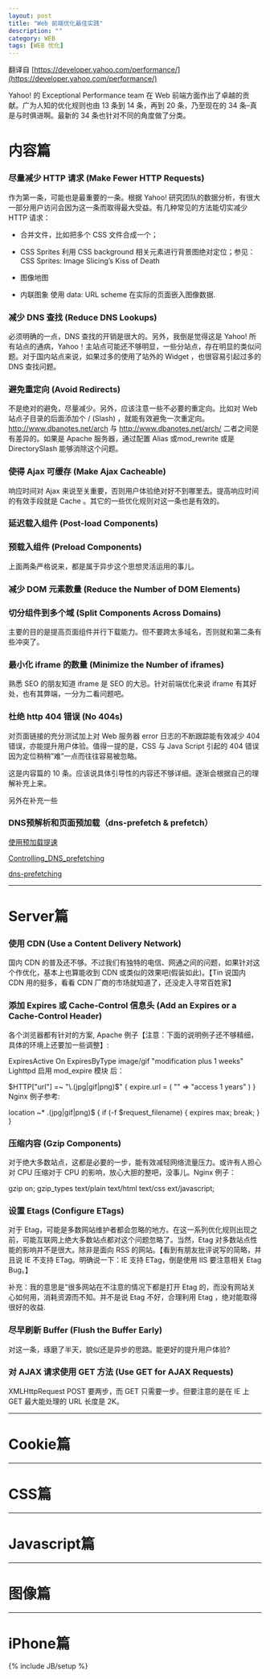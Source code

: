 ```yaml
---
layout: post
title: "Web 前端优化最佳实践"
description: ""
category: WEB
tags: [WEB 优化]
---
```


翻译自 [https://developer.yahoo.com/performance/](https://developer.yahoo.com/performance/)

Yahoo! 的 Exceptional Performance team 在 Web 前端方面作出了卓越的贡献。广为人知的优化规则也由 13 条到 14 条，再到 20 条，乃至现在的 34 条–真是与时俱进啊。最新的 34 条也针对不同的角度做了分类。

# 内容篇

### 尽量减少 HTTP 请求 (Make Fewer HTTP Requests)

作为第一条，可能也是最重要的一条。根据 Yahoo! 研究团队的数据分析，有很大一部分用户访问会因为这一条而取得最大受益。有几种常见的方法能切实减少 HTTP 请求：

- 合并文件，比如把多个 CSS 文件合成一个；

- CSS Sprites 利用 CSS background 相关元素进行背景图绝对定位；参见：CSS Sprites: Image Slicing’s Kiss of Death

- 图像地图

- 内联图象 使用 data: URL scheme 在实际的页面嵌入图像数据.

### 减少 DNS 查找 (Reduce DNS Lookups)

必须明确的一点，DNS 查找的开销是很大的。另外，我倒是觉得这是 Yahoo! 所有站点的通病，Yahoo！主站点可能还不够明显，一些分站点，存在明显的类似问题。对于国内站点来说，如果过多的使用了站外的 Widget ，也很容易引起过多的 DNS 查找问题。


### 避免重定向 (Avoid Redirects)

不是绝对的避免，尽量减少。另外，应该注意一些不必要的重定向。比如对 Web 站点子目录的后面添加个 / (Slash) ，就能有效避免一次重定向。http://www.dbanotes.net/arch 与 http://www.dbanotes.net/arch/ 二者之间是有差异的。如果是 Apache 服务器，通过配置 Alias 或mod_rewrite 或是 DirectorySlash 能够消除这个问题。

### 使得 Ajax 可缓存 (Make Ajax Cacheable)

响应时间对 Ajax 来说至关重要，否则用户体验绝对好不到哪里去。提高响应时间的有效手段就是 Cache 。其它的一些优化规则对这一条也是有效的。

### 延迟载入组件 (Post-load Components)

### 预载入组件 (Preload Components)

上面两条严格说来，都是属于异步这个思想灵活运用的事儿。

### 减少 DOM 元素数量 (Reduce the Number of DOM Elements)

### 切分组件到多个域 (Split Components Across Domains)

主要的目的是提高页面组件并行下载能力。但不要跨太多域名，否则就和第二条有些冲突了。

### 最小化 iframe 的数量 (Minimize the Number of iframes)

熟悉 SEO 的朋友知道 iframe 是 SEO 的大忌。针对前端优化来说 iframe 有其好处，也有其弊端，一分为二看问题吧。

### 杜绝 http 404 错误 (No 404s)

对页面链接的充分测试加上对 Web 服务器 error 日志的不断跟踪能有效减少 404 错误，亦能提升用户体验。值得一提的是，CSS 与 Java Script 引起的 404 错误因为定位稍稍”难”一点而往往容易被忽略。

这是内容篇的 10 条。应该说具体引导性的内容还不够详细。逐渐会根据自己的理解补充上来。

另外在补充一些

### DNS预解析和页面预加载（dns-prefetch & prefetch）

[使用预加载提速](http://www.qianxingzhem.com/post-1900.html)

[Controlling_DNS_prefetching](https://developer.mozilla.org/zh-CN/docs/Controlling_DNS_prefetching)

[dns-prefetching](http://dev.chromium.org/developers/design-documents/dns-prefetching)

---

# Server篇

### 使用 CDN (Use a Content Delivery Network)

国内 CDN 的普及还不够。不过我们有独特的电信、网通之间的问题，如果针对这个作优化，基本上也算能收到 CDN 或类似的效果吧(假装如此)。【Tin 说国内 CDN 用的挺多，看看 CDN 厂商的市场就知道了，还没走入寻常百姓家】

### 添加 Expires 或 Cache-Control 信息头 (Add an Expires or a Cache-Control Header)

各个浏览器都有针对的方案, Apache 例子【注意：下面的说明例子还不够精细，具体的环境上还要加一些调整】:

ExpiresActive On
ExpiresByType image/gif "modification plus 1 weeks"
Lighttpd 启用 mod_expire 模块 后：

$HTTP["url"] =~ "\.(jpg|gif|png)$" {
expire.url = ( "" => "access 1 years" )
}
Nginx 例子参考:

location ~* \.(jpg|gif|png)$ {
if (-f $request_filename) {
expires      max;
break;
}
}
### 压缩内容 (Gzip Components)

对于绝大多数站点，这都是必要的一步，能有效减轻网络流量压力。或许有人担心对 CPU 压缩对于 CPU 的影响，放心大胆的整吧，没事儿。Nginx 例子：

gzip            on;
gzip_types      text/plain text/html text/css ext/javascript;

### 设置 Etags (Configure ETags)

对于 Etag，可能是多数网站维护者都会忽略的地方。在这一系列优化规则出现之前，可能互联网上绝大多数站点都对这个问题忽略了。当然，Etag 对多数站点性能的影响并不是很大。除非是面向 RSS 的网站。【看到有朋友批评说写的简略，并且说 IE 不支持 ETag。明确说一下：IE 支持 ETag，倒是使用 IIS 要注意相关 Etag Bug。】

补充：我的意思是”很多网站在不注意的情况下都是打开 Etag 的，而没有网站关心如何用，消耗资源而不知。并不是说 Etag 不好，合理利用 Etag ，绝对能取得很好的收益.

### 尽早刷新 Buffer (Flush the Buffer Early)

对这一条，琢磨了半天，貌似还是异步的思路。能更好的提升用户体验?

### 对 AJAX 请求使用 GET 方法 (Use GET for AJAX Requests)

XMLHttpRequest POST 要两步，而 GET 只需要一步。但要注意的是在 IE 上 GET 最大能处理的 URL 长度是 2K。

---

# Cookie篇


---

# CSS篇


---

# Javascript篇


---

# 图像篇


---

# iPhone篇

{% include JB/setup %}
